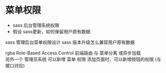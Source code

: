 # 菜单权限

- sass 后台管理系统权限
- 假设 sass更新，如何保留用户原有数据

sass 管理后台菜单权限设计
sass 版本升级怎么兼容用户原有数据

rgba Role-Based Access Control
前端路由 与 菜单分离 或异步加载  
另外一个 管理员系统 可以新增 菜单 权限 添加页面时，可以新增按钮的权限 (与接口对应)
